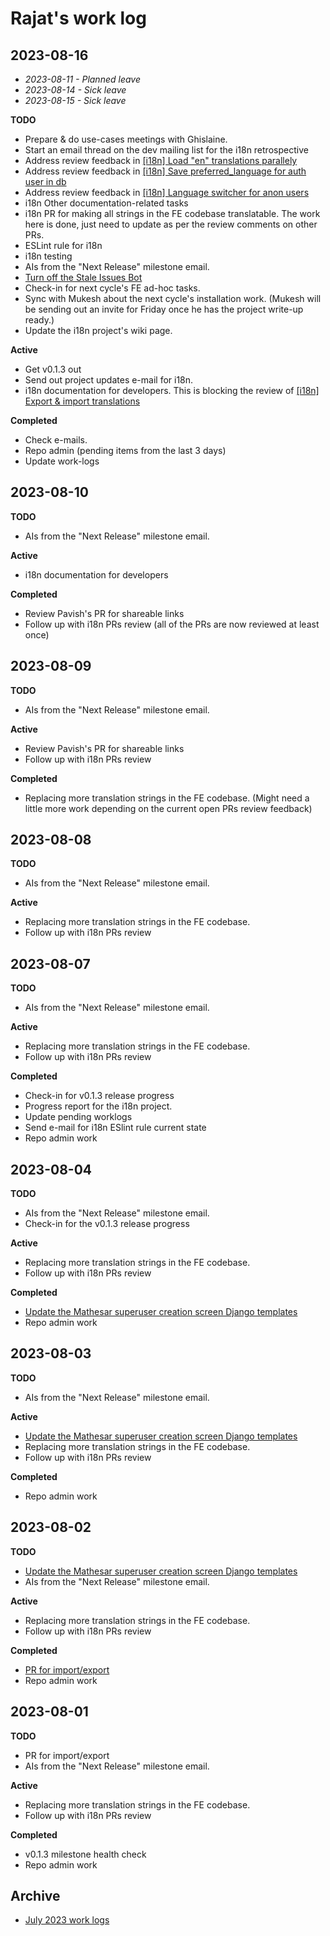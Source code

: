 # Rajat's work log

## 2023-08-16

- _2023-08-11 - Planned leave_
- _2023-08-14 - Sick leave_
- _2023-08-15 - Sick leave_

**TODO**

- Prepare & do use-cases meetings with Ghislaine.
- Start an email thread on the dev mailing list for the i18n retrospective
- Address review feedback in [[i18n] Load "en" translations parallely](https://github.com/centerofci/mathesar/pull/3102)
- Address review feedback in [[i18n] Save preferred_language for auth user in db](https://github.com/centerofci/mathesar/pull/3103)
- Address review feedback in [[i18n] Language switcher for anon users](https://github.com/centerofci/mathesar/pull/3104)
- i18n Other documentation-related tasks
- i18n PR for making all strings in the FE codebase translatable. The work here is done, just need to update as per the review comments on other PRs.
- ESLint rule for i18n
- i18n testing
- AIs from the "Next Release" milestone email.
- [Turn off the Stale Issues Bot](https://github.com/centerofci/mathesar/issues/3142)
- Check-in for next cycle's FE ad-hoc tasks.
- Sync with Mukesh about the next cycle's installation work. (Mukesh will be sending out an invite for Friday once he has the project write-up ready.)
- Update the i18n project's wiki page.

**Active**

- Get v0.1.3 out
- Send out project updates e-mail for i18n.
- i18n documentation for developers. This is blocking the review of [[i18n] Export & import translations](https://github.com/centerofci/mathesar/pull/3123)

**Completed**

- Check e-mails.
- Repo admin (pending items from the last 3 days)
- Update work-logs

## 2023-08-10

**TODO**

- AIs from the "Next Release" milestone email.

**Active**

- i18n documentation for developers

**Completed**

- Review Pavish's PR for shareable links
- Follow up with i18n PRs review (all of the PRs are now reviewed at least once)

## 2023-08-09

**TODO**

- AIs from the "Next Release" milestone email.

**Active**

- Review Pavish's PR for shareable links
- Follow up with i18n PRs review

**Completed**

- Replacing more translation strings in the FE codebase. (Might need a little more work depending on the current open PRs review feedback)

## 2023-08-08

**TODO**

- AIs from the "Next Release" milestone email.

**Active**

- Replacing more translation strings in the FE codebase.
- Follow up with i18n PRs review

## 2023-08-07

**TODO**

- AIs from the "Next Release" milestone email.

**Active**

- Replacing more translation strings in the FE codebase.
- Follow up with i18n PRs review

**Completed**

- Check-in for v0.1.3 release progress
- Progress report for the i18n project.
- Update pending worklogs
- Send e-mail for i18n ESlint rule current state
- Repo admin work

## 2023-08-04

**TODO**

- AIs from the "Next Release" milestone email.
- Check-in for the v0.1.3 release progress

**Active**

- Replacing more translation strings in the FE codebase.
- Follow up with i18n PRs review

**Completed**

- [Update the Mathesar superuser creation screen Django templates](https://github.com/centerofci/mathesar/pull/3131)
- Repo admin work

## 2023-08-03

**TODO**

- AIs from the "Next Release" milestone email.

**Active**

- [Update the Mathesar superuser creation screen Django templates](https://github.com/centerofci/mathesar/issues/3056)
- Replacing more translation strings in the FE codebase.
- Follow up with i18n PRs review

**Completed**

- Repo admin work

## 2023-08-02

**TODO**

- [Update the Mathesar superuser creation screen Django templates](https://github.com/centerofci/mathesar/issues/3056)
- AIs from the "Next Release" milestone email.

**Active**

- Replacing more translation strings in the FE codebase.
- Follow up with i18n PRs review

**Completed**

- [PR for import/export](https://github.com/centerofci/mathesar/pull/3123)
- Repo admin work

## 2023-08-01

**TODO**

- PR for import/export
- AIs from the "Next Release" milestone email.

**Active**

- Replacing more translation strings in the FE codebase.
- Follow up with i18n PRs review

**Completed**

- v0.1.3 milestone health check
- Repo admin work

## Archive

- [July 2023 work logs](/team/worklogs/rajat/2023-07.md)
